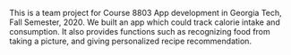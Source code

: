 This is a team project for Course 8803 App development in Georgia Tech, Fall Semester, 2020.
We built an app which could track calorie intake and consumption. It also provides functions such as recognizing food from taking a picture, and giving personalized recipe recommendation.
